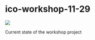 # ico-workshop-11-29

![](https://travis-ci.org/mixbytes/ico-workshop-11-29.svg?branch=master)

Current state of the workshop project
  
